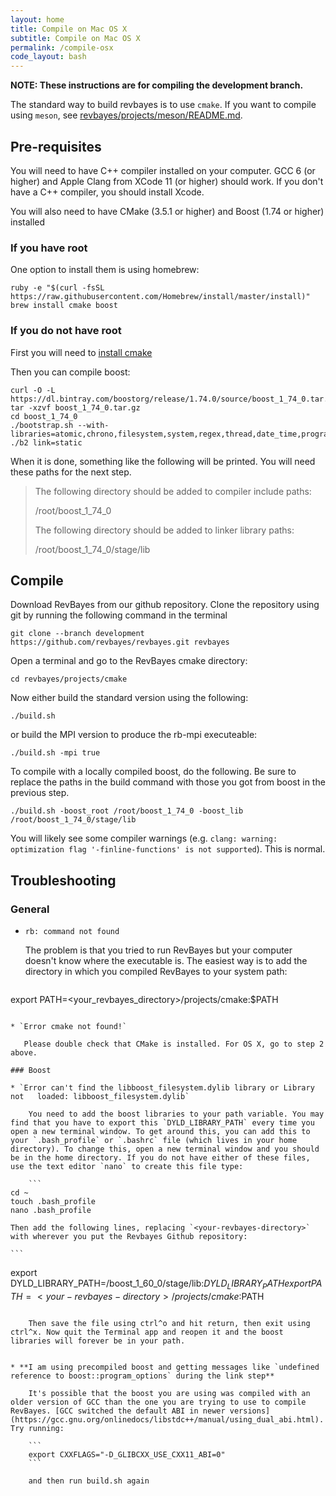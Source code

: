 ```yaml
---
layout: home
title: Compile on Mac OS X
subtitle: Compile on Mac OS X
permalink: /compile-osx
code_layout: bash
---
```


**NOTE: These instructions are for compiling the development branch.**

The standard way to build revbayes is to use `cmake`.  If you want to compile using `meson`, see [revbayes/projects/meson/README.md](https://github.com/revbayes/revbayes/blob/development/projects/meson/README.md).

## Pre-requisites

You will need to have C++ compiler installed on your computer. GCC 6 (or higher) and Apple Clang from XCode 11 (or higher) should work. If you don't have a C++ compiler, you should install Xcode.

You will also need to have CMake (3.5.1 or higher) and Boost (1.74 or higher) installed

### If you have root

One option to install them is using homebrew:

``` 
ruby -e "$(curl -fsSL https://raw.githubusercontent.com/Homebrew/install/master/install)"
brew install cmake boost
```

### If you do not have root

First you will need to [install cmake](https://cmake.org/install/)

Then you can compile boost:

    curl -O -L https://dl.bintray.com/boostorg/release/1.74.0/source/boost_1_74_0.tar.gz
    tar -xzvf boost_1_74_0.tar.gz
    cd boost_1_74_0
    ./bootstrap.sh --with-libraries=atomic,chrono,filesystem,system,regex,thread,date_time,program_options,math,serialization
    ./b2 link=static

When it is done, something like the following will be printed. You will need these paths for the next step.

>    The following directory should be added to compiler include paths:
>
>    /root/boost_1_74_0
>
>    The following directory should be added to linker library paths:
>
>    /root/boost_1_74_0/stage/lib

## Compile

Download RevBayes from our github repository. Clone the repository using git by running the following command in the terminal 

``` 
git clone --branch development https://github.com/revbayes/revbayes.git revbayes
```

Open a terminal and go to the RevBayes cmake directory:

```  
cd revbayes/projects/cmake
```

Now either build the standard version using the following:

``` 
./build.sh
```

or build the MPI version to produce the rb-mpi executeable:

``` 
./build.sh -mpi true
```

To compile with a locally compiled boost, do the following. Be sure to replace the paths in the build command with those you got from boost in the previous step.

```
./build.sh -boost_root /root/boost_1_74_0 -boost_lib /root/boost_1_74_0/stage/lib
```

You will likely see some compiler warnings (e.g. `clang: warning: optimization flag '-finline-functions' is not supported`). This is normal. 

## Troubleshooting

### General

* `rb: command not found`
    
    The problem is that you tried to run RevBayes but your computer doesn't know where the executable is. The easiest way is to add the directory in which you compiled RevBayes to your system path:

    ```
export PATH=<your_revbayes_directory>/projects/cmake:$PATH  
```

* `Error cmake not found!`  
   
   Please double check that CMake is installed. For OS X, go to step 2 above.

### Boost

* `Error can't find the libboost_filesystem.dylib library or Library not   loaded: libboost_filesystem.dylib` 
   
    You need to add the boost libraries to your path variable. You may find that you have to export this `DYLD_LIBRARY_PATH` every time you open a new terminal window. To get around this, you can add this to your `.bash_profile` or `.bashrc` file (which lives in your home directory). To change this, open a new terminal window and you should be in the home directory. If you do not have either of these files, use the text editor `nano` to create this file type:

    ```
cd ~
touch .bash_profile
nano .bash_profile
```

    Then add the following lines, replacing `<your-revbayes-directory>` with wherever you put the Revbayes Github repository:

    ```
export DYLD_LIBRARY_PATH=<your-revbayes-directory>/boost_1_60_0/stage/lib:$DYLD_LIBRARY_PATH
export PATH=<your-revbayes-directory>/projects/cmake:$PATH  
```

    Then save the file using ctrl^o and hit return, then exit using ctrl^x. Now quit the Terminal app and reopen it and the boost libraries will forever be in your path.


* **I am using precompiled boost and getting messages like `undefined reference to boost::program_options` during the link step**

    It's possible that the boost you are using was compiled with an older version of GCC than the one you are trying to use to compile RevBayes. [GCC switched the default ABI in newer versions](https://gcc.gnu.org/onlinedocs/libstdc++/manual/using_dual_abi.html). Try running:

    ```
    export CXXFLAGS="-D_GLIBCXX_USE_CXX11_ABI=0"
    ```

    and then run build.sh again
    
